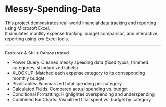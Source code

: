 # Messy-Spending-Data

This project demonstrates real-world financial data tracking and reporting using Microsoft Excel.  
It simulates monthly expense tracking, budget comparison, and interactive reporting using key Excel tools.

---

Features & Skills Demonstrated

- Power Query: Cleaned messy spending data (fixed typos, trimmed categories, standardized labels)
- XLOOKUP: Matched each expense category to its corresponding monthly budget
- PivotTables: Summarized total spending per category
- Calculated Fields: Compared actual spending vs. budget
- Conditional Formatting: Highlighted overspending and underspending
- Combined Bar Charts: Visualized total spent vs. budget by category
